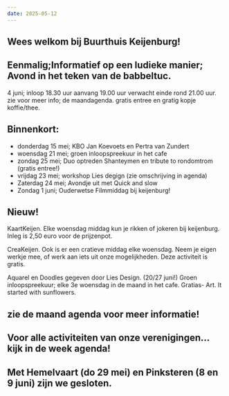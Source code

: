 ```yaml
---
date: 2025-05-12
---
```


## Wees welkom bij Buurthuis Keijenburg!

## Eenmalig;Informatief op een ludieke manier; Avond in het teken van de babbeltuc.
4 juni; inloop 18.30 uur aanvang 19.00 uur verwacht einde rond 21.00 uur.
zie voor meer info; de maandagenda.
gratis entree en gratig kopje koffie/thee.

## Binnenkort:
- donderdag 15 mei; KBO Jan Koevoets en Pertra van Zundert
- woensdag 21 mei; groen inloopspreekuur in het cafe
- zondag  25 mei; Duo optreden Shanteymen en tribute to rondomtrom (gratis entree!)
- vrijdag 23 mei; workshop Lies degign (zie omschrijving in agenda)
- Zaterdag 24 mei; Avondje uit met Quick and slow
- Zondag 1 juni; Ouderwetse Filmmiddag bij keijenburg!

## Nieuw!

KaartKeijen.
  Elke woensdag middag kun je rikken of jokeren bij keijenburg. Inleg is 2,50 euro voor de prijzenpot.

CreaKeijen.
  Ook is er een cratieve middag elke woensdag. Neem je eigen werkje mee, of werk aan iets uit onze mogelijkheden. 
  Deze activiteit is gratis.

Aquarel en Doodles gegeven door Lies Design. (20/27 juni!)
Groen inloopspreekuur; elke 3e woensdag in de maand in het cafe.
Gratias- Art. It started with sunflowers.
## zie de maand agenda voor meer informatie!

## Voor alle activiteiten van onze verenigingen... kijk in de week agenda!

## Met Hemelvaart (do 29 mei) en Pinksteren (8 en 9 juni) zijn we gesloten.
